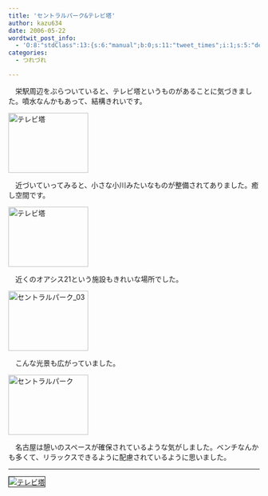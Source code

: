 ```yaml
---
title: 'セントラルパーク&テレビ塔'
author: kazu634
date: 2006-05-22
wordtwit_post_info:
  - 'O:8:"stdClass":13:{s:6:"manual";b:0;s:11:"tweet_times";i:1;s:5:"delay";i:0;s:7:"enabled";i:1;s:10:"separation";s:2:"60";s:7:"version";s:3:"3.7";s:14:"tweet_template";b:0;s:6:"status";i:2;s:6:"result";a:0:{}s:13:"tweet_counter";i:2;s:13:"tweet_log_ids";a:1:{i:0;i:2369;}s:9:"hash_tags";a:0:{}s:8:"accounts";a:1:{i:0;s:7:"kazu634";}}'
categories:
  - つれづれ

---
```

<div class="section">
<p>
    　栄駅周辺をぶらついていると、テレビ塔というものがあることに気づきました。噴水なんかもあって、結構きれいです。
</p>
  
<p>
<center>
</center>
</p>
  
<p>
<a href="http://image.blog.livedoor.jp/simoom634/imgs/4/8/48274a65.jpg" onclick="__gaTracker('send', 'event', 'outbound-article', 'http://image.blog.livedoor.jp/simoom634/imgs/4/8/48274a65.jpg', '');" target="_blank"><img width="160" alt="テレビ塔" src="http://image.blog.livedoor.jp/simoom634/imgs/4/8/48274a65-s.jpg" class="pict" height="120" border="0" /></a>
</p></p> 
  
<p>
    　近づいていってみると、小さな小川みたいなものが整備されてありました。癒し空間です。
</p>
  
<p>
<center>
</center>
</p>
  
<p>
<a href="http://image.blog.livedoor.jp/simoom634/imgs/c/f/cf43342c.jpg" onclick="__gaTracker('send', 'event', 'outbound-article', 'http://image.blog.livedoor.jp/simoom634/imgs/c/f/cf43342c.jpg', '');" target="_blank"><img width="160" alt="テレビ塔" src="http://image.blog.livedoor.jp/simoom634/imgs/c/f/cf43342c-s.jpg" class="pict" height="120" border="0" /></a>
</p></p> 
  
<p>
    　近くのオアシス21という施設もきれいな場所でした。
</p>
  
<p>
<center>
</center>
</p>
  
<p>
<a href="http://image.blog.livedoor.jp/simoom634/imgs/9/f/9f42789f.jpg" onclick="__gaTracker('send', 'event', 'outbound-article', 'http://image.blog.livedoor.jp/simoom634/imgs/9/f/9f42789f.jpg', '');" target="_blank"><img width="160" alt="セントラルパーク_03" src="http://image.blog.livedoor.jp/simoom634/imgs/9/f/9f42789f-s.jpg" class="pict" height="120" border="0" /></a>
</p></p> 
  
<p>
    　こんな光景も広がっていました。
</p>
  
<p>
<center>
</center>
</p>
  
<p>
<a href="http://image.blog.livedoor.jp/simoom634/imgs/7/b/7bb2ef7f.jpg" onclick="__gaTracker('send', 'event', 'outbound-article', 'http://image.blog.livedoor.jp/simoom634/imgs/7/b/7bb2ef7f.jpg', '');" target="_blank"><img width="160" alt="セントラルパーク" src="http://image.blog.livedoor.jp/simoom634/imgs/7/b/7bb2ef7f-s.jpg" class="pict" height="120" border="0" /></a>
</p></p> 
  
<p>
    　名古屋は憩いのスペースが確保されているような気がしました。ベンチなんかも多くて、リラックスできるように配慮されているように思いました。
</p>
  
<hr />
  
<p>
<center>
</center>
</p>
  
<p>
<a href="http://chizumado.jp/view?position_id=355402" onclick="__gaTracker('send', 'event', 'outbound-article', 'http://chizumado.jp/view?position_id=355402', '');" target="_blank"><img alt="テレビ塔" src="http://chizumado.jp/RasterMap?position_id=355402" border="1" /></a>
</p></p>
</div>
